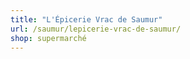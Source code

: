 ```yaml
---
title: "L'Épicerie Vrac de Saumur"
url: /saumur/lepicerie-vrac-de-saumur/
shop: supermarché
---
```

